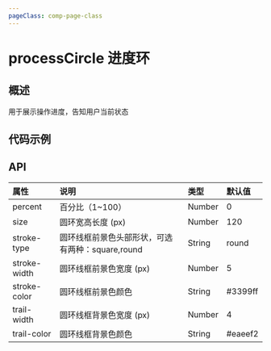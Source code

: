 ```yaml
---
pageClass: comp-page-class
---
```

# processCircle 进度环

## 概述
用于展示操作进度，告知用户当前状态

## 代码示例
<ClientOnly>
<row>
    <cell span="12" class="pr-20">
        <componetTemplate title="基础用法" template="ui/templates/process-circle/1.html">
            <template v-slot:demo>
                <Row>
                    <Cell span="12">
                        <Process-circle :percent="100" stroke-color="#00cc66" stroke-type="round">
                            <Icon type="md-checkmark" size="50" color="#00cc66"></Icon>
                        </Process-circle>
                    </Cell>
                    <Cell span="12">
                        <Process-circle :percent="80" stroke-type="round" :stroke-width="4" :trail-width="3">
                            <Icon type="md-cloud-download" size="50" color="#3399ff"></Icon>
                        </Process-circle>
                    </Cell>
                </Row>
            </template>
            <template v-slot:description>
                <p>Process-circle的属性有：percent百分比，size宽高，stroke-type,stroke-width,stroke-color,trail-width,trail-color</p>
                <p>具体属性配置请查看下方的API表</p>
            </template>
        </componetTemplate>
        <componetTemplate title="自定义样式" template="ui/templates/process-circle/3.html">
            <template v-slot:demo>
                <Process-circle 
                    :size="250" 
                    :trail-width="4" 
                    :stroke-width="5" 
                    :percent="percent2" 
                    stroke-type="round" stroke-color="#3399ff"
                >
                    <div class="center-style">
                        <p>统计结果</p>
                        <span>占比{{percent2}}%</span>
                    </div>
                </Process-circle>
            </template>
            <template v-slot:description>
                <p>圆环中间设置居中的自定义样式可以按需求显示，实现图表统计功能</p>
            </template>
        </componetTemplate>
    </cell>
    <cell span="12" class="pl-20">
        <componetTemplate title="配合其他组件使用" template="ui/templates/process-circle/2.html">
            <template v-slot:demo>
                <Process-circle 
                    :percent="percent" 
                    :size="100"      
                    :stroke-width="4" 
                    :trail-width="3" 
                    :stroke-color="color"
                >
                    <span style="font-size:20px">{{percent}}%</span>
                </Process-circle>
                <Wb-button @click="add">+</Wb-button>
                <Wb-button @click="minus">-</Wb-button>
            </template>
            <template v-slot:description>
                <p>通过数据驱动实现视觉效果</p>
            </template>
        </componetTemplate>
    </cell>
</Row>
</ClientOnly>

<script>
export default {
    data: function () {
        return {
            percent: 20,
            percent2: 80
        }
    },
    ready: function () {
    },
    methods: {
        add() {
            if (this.percent >= 100) {
                return false;
            }
            this.percent += 5;
        },
        minus() {
            if (this.percent <= 0) {
                return false;
            }
            this.percent -= 5;
        }
    },
    computed: {
        color() {
            let color = "#43a3fb";
            if (this.percent == 100) {
                color = "#00cc66";
            }
            return color;
        }
    }
}
</script>

<style lang="scss">
.center-style {
    >p {
        color: #657180;
        font-size: 14px;
        margin: 10px 0 15px;
    }
    >span {
        display: block;
        padding-top: 15px;
        color: #657180;
        font-size: 14px;
    }
}
</style>

## API

|     属性     |                     说明                     |  类型  | 默认值  |
|:------------ |:-------------------------------------------- |:------ |:------- |
| percent      | 百分比（1~100）                              | Number | 0       |
| size         | 圆环宽高长度 (px)                            | Number | 120     |
| stroke-type  | 圆环线框前景色头部形状，可选有两种：square,round | String | round   |
| stroke-width | 圆环线框前景色宽度 (px)                               | Number | 5       |
| stroke-color | 圆环线框前景色颜色                               | String | #3399ff |
| trail-width  | 圆环线框背景色宽度 (px)                             | Number | 4       |
| trail-color  | 圆环线框背景色颜色                               | String | #eaeef2        |

